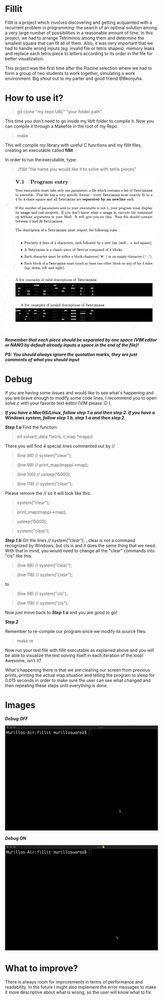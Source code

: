 # Fillit

Fillit is a project which involves discovering and getting acquainted with a recurrent problem in programming:
the search of an optimal solution among a very large number of possibilities in a reasonable amount of time. 
In this project, we had to arrange Tetriminos among them and determine the smallest square that can fit all of them.
Also, it was very important that we had to handle wrong inputs (eg. invalid file or tetris shapes), memory leaks and replace
each tetris piece to letters according to its order in the file for better visualization.

This project was the first time after the Piscine selection where we had to form a group of two students to work together,
simulating a work environment. Big shout out to my parter and good friend @Bkonjuha.

# How to use it?

> git clone "my repo URL" "your folder path"

This time you don't need to go inside my libft folder to compile it. Now you can compile it through a Makefile in the root of my Repo
> make

This will compile my library with useful C functions and my fillit files, creating an executable called **fillit**

In order to run the executable, type:
> ./fillit "file name you would like it to solve with tetris pieces"

![Image of Subject](https://github.com/MuSuareZ/Fillit/blob/master/img/subject.png)

***Remember that each piece should be separated by one space (VIM editor or NANO by default already inputs a space in the end of the file)!***

***PS: You should always ignore the quotation marks, they are just comments of what you should input***

# Debug

If you are having some issues and would like to see what's happening and you are brave enough to modify some code lines,
I recommend you to open *solve.c* with your favorite text editor (VIM please :D ).

***If you have a MacOS/Linux, follow step 1.a and then step 2. If you have a Windows system, follow step 1.b, step 1.a and then step 2.***

***Step 1.a***
Find the function:
> int   solve(t_data *tetris, t_map *mappi)

There you will find 4 special lines commented out by //
> (line 98) // system("clear");

> (line 99) // print_map(mappi->map);

> (line 100) // usleep(15000);

> (line 118) // system("clear");

Please remove the // so it will look like this:
> system("clear");

> print_map(mappi->map);

> usleep(15000);

> system("clear");

***Step 1.b***
On the lines *// system("clear");* , clear is not a command recognized by Windows, but cls is and it does the same thing that we need.
With that in mind, you would need to change all the "clear" commands into "cls" like this:

> (line 98) // system("clear");

> (line 118) // system("clear");

to

> (line 98) // system("cls");

> (line 118) // system("cls");

Now just move back to ***Step 1.a*** and you are good to go!

***Step 2***

Remember to re-compile our program since we modify its source files:
> make re

Now run your test file with fillit executable as explained above and you will be able to visualize the test solving itself
in each iteration of the loop! Awesome, isn't it?

What's happening there is that we are clearing our screen from previous prints, printing the actual map situation and telling the program to sleep for 0.015 seconds
in order to make sure the user can see what changed and then repeating these steps until everything is done.

# Images

***Debug OFF***

![Image of Subject](https://github.com/MuSuareZ/Fillit/blob/master/img/debugoff.gif)

***Debug ON***

![Image of Subject](https://github.com/MuSuareZ/Fillit/blob/master/img/debugon.gif)

# What to improve?

There is always room for improvements in terms of performance and readability. In the future I might also implement the
error messages to make it more descriptive about what is wrong, so the user will know what to fix.
